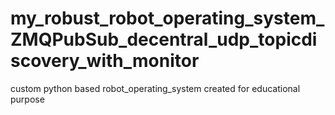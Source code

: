 # my_robust_robot_operating_system_ZMQPubSub_decentral_udp_topicdiscovery_with_monitor
custom python based robot_operating_system created for educational purpose

